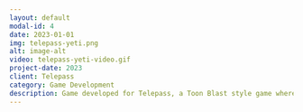 ```yaml
---
layout: default
modal-id: 4
date: 2023-01-01
img: telepass-yeti.png
alt: image-alt
video: telepass-yeti-video.gif
project-date: 2023
client: Telepass
category: Game Development
description: Game developed for Telepass, a Toon Blast style game where the player must click on the screen in order to match the same tiles in order to score points. I was responsible of coding the entire game (Gameplay, UI, Backend Integration, Animations)
---
```

